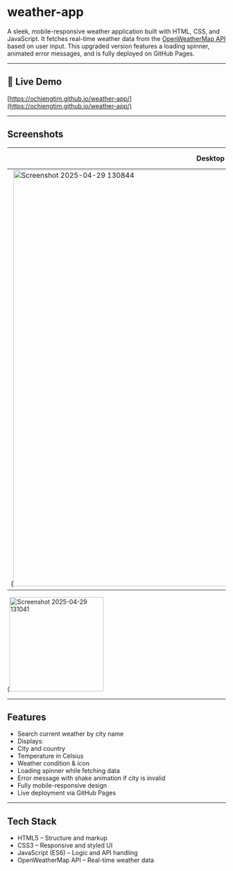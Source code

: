 # weather-app

A sleek, mobile-responsive weather application built with HTML, CSS, and JavaScript. It fetches real-time weather data from the [OpenWeatherMap API](https://openweathermap.org/api) based on user input. This upgraded version features a loading spinner, animated error messages, and is fully deployed on GitHub Pages.

---

## 🔗 Live Demo

 [https://ochiengtim.github.io/weather-app/](https://ochiengtim.github.io/weather-app/)

---

##  Screenshots

| Desktop View                          | Mobile View                           |
|--------------------------------------|---------------------------------------|
|(<img width="959" alt="Screenshot 2025-04-29 130844" src="https://github.com/user-attachments/assets/00c2ebe9-cdba-40e3-8cd2-3c8da42a592f" />
 (<img width="217" alt="Screenshot 2025-04-29 131041" src="https://github.com/user-attachments/assets/f9d1c051-be78-4687-9474-af629c9ae72b" /> 

---

## Features

-  Search current weather by city name
-  Displays:
- City and country
- Temperature in Celsius
- Weather condition & icon
-  Loading spinner while fetching data
-  Error message with shake animation if city is invalid
-  Fully mobile-responsive design
-  Live deployment via GitHub Pages

---

## Tech Stack

- HTML5 – Structure and markup
- CSS3 – Responsive and styled UI
- JavaScript (ES6) – Logic and API handling
- OpenWeatherMap API – Real-time weather data
